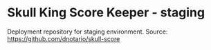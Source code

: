 # Skull King Score Keeper - staging

Deployment repository for staging environment.
Source: https://github.com/dnotario/skull-score
